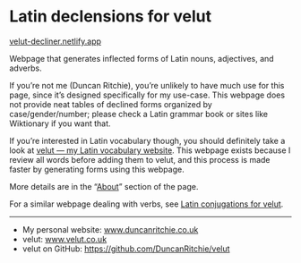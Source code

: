 # Latin declensions for velut
[velut-decliner.netlify.app](https://velut-decliner.netlify.app)

Webpage that generates inflected forms of Latin nouns, adjectives, and adverbs.

If you’re not me (Duncan Ritchie), you’re unlikely to have much use for this page, since it’s designed specifically for my use-case. This webpage does not provide neat tables of declined forms organized by case/gender/number; please check a Latin grammar book or sites like Wiktionary if you want that.

If you’re interested in Latin vocabulary though, you should definitely take a look at [velut — my Latin vocabulary website](https://www.velut.co.uk). This webpage exists because I review all words before adding them to velut, and this process is made faster by generating forms using this webpage.

More details are in the “[About](https://velut-decliner.netlify.app/#about)” section of the page.

For a similar webpage dealing with verbs, see [Latin conjugations for velut](https://github.com/DuncanRitchie/velut-conjugator).

------

* My personal website: www.duncanritchie.co.uk
* velut: www.velut.co.uk
* velut on GitHub: https://github.com/DuncanRitchie/velut

